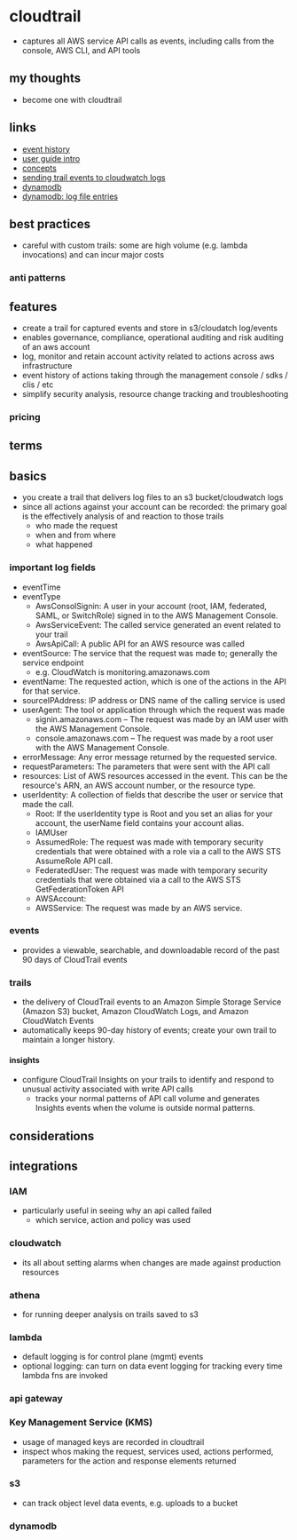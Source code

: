 # cloudtrail

- captures all AWS service API calls as events, including calls from the console, AWS CLI, and API tools

## my thoughts

- become one with cloudtrail

## links

- [event history](https://docs.aws.amazon.com/awscloudtrail/latest/userguide/view-cloudtrail-events.html)
- [user guide intro](https://docs.aws.amazon.com/awscloudtrail/latest/userguide/cloudtrail-user-guide.html)
- [concepts](https://docs.aws.amazon.com/awscloudtrail/latest/userguide/cloudtrail-concepts.html)
- [sending trail events to cloudwatch logs](https://docs.aws.amazon.com/awscloudtrail/latest/userguide/send-cloudtrail-events-to-cloudwatch-logs.html)
- [dynamodb](https://docs.aws.amazon.com/amazondynamodb/latest/developerguide/logging-using-cloudtrail.html)
- [dynamodb: log file entries](https://docs.aws.amazon.com/amazondynamodb/latest/developerguide/understanding-ddb-log-entries.html)

## best practices

- careful with custom trails: some are high volume (e.g. lambda invocations) and can incur major costs

### anti patterns

## features

- create a trail for captured events and store in s3/cloudatch log/events
- enables governance, compliance, operational auditing and risk auditing of an aws account
- log, monitor and retain account activity related to actions across aws infrastructure
- event history of actions taking through the management console / sdks / clis / etc
- simplify security analysis, resource change tracking and troubleshooting

### pricing

## terms

## basics

- you create a trail that delivers log files to an s3 bucket/cloudwatch logs
- since all actions against your account can be recorded: the primary goal is the effectively analysis of and reaction to those trails
  - who made the request
  - when and from where
  - what happened

### important log fields

- eventTime
- eventType
  - AwsConsolSignin: A user in your account (root, IAM, federated, SAML, or SwitchRole) signed in to the AWS Management Console.
  - AwsServiceEvent: The called service generated an event related to your trail
  - AwsApiCall: A public API for an AWS resource was called
- eventSource: The service that the request was made to; generally the service endpoint
  - e.g. CloudWatch is monitoring.amazonaws.com
- eventName: The requested action, which is one of the actions in the API for that service.
- sourceIPAddress: IP address or DNS name of the calling service is used
- userAgent: The tool or application through which the request was made
  - signin.amazonaws.com – The request was made by an IAM user with the AWS Management Console.
  - console.amazonaws.com – The request was made by a root user with the AWS Management Console.
- errorMessage: Any error message returned by the requested service.
- requestParameters: The parameters that were sent with the API call
- resources: List of AWS resources accessed in the event. This can be the resource's ARN, an AWS account number, or the resource type.
- userIdentity: A collection of fields that describe the user or service that made the call.
  - Root: If the userIdentity type is Root and you set an alias for your account, the userName field contains your account alias.
  - IAMUser
  - AssumedRole: The request was made with temporary security credentials that were obtained with a role via a call to the AWS STS AssumeRole API call.
  - FederatedUser: The request was made with temporary security credentials that were obtained via a call to the AWS STS GetFederationToken API
  - AWSAccount:
  - AWSService: The request was made by an AWS service.

### events

- provides a viewable, searchable, and downloadable record of the past 90 days of CloudTrail events

### trails

- the delivery of CloudTrail events to an Amazon Simple Storage Service (Amazon S3) bucket, Amazon CloudWatch Logs, and Amazon CloudWatch Events
- automatically keeps 90-day history of events; create your own trail to maintain a longer history.

#### insights

- configure CloudTrail Insights on your trails to identify and respond to unusual activity associated with write API calls
  - tracks your normal patterns of API call volume and generates Insights events when the volume is outside normal patterns.

## considerations

## integrations

### IAM

- particularly useful in seeing why an api called failed
  - which service, action and policy was used

### cloudwatch

- its all about setting alarms when changes are made against production resources

### athena

- for running deeper analysis on trails saved to s3

### lambda

- default logging is for control plane (mgmt) events
- optional logging: can turn on data event logging for tracking every time lambda fns are invoked

### api gateway

### Key Management Service (KMS)

- usage of managed keys are recorded in cloudtrail
- inspect whos making the request, services used, actions performed, parameters for the action and response elements returned

### s3

- can track object level data events, e.g. uploads to a bucket

### dynamodb
